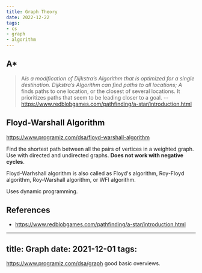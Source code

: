 ```yaml
---
title: Graph Theory
date: 2022-12-22
tags:
- cs
- graph
- algorithm
---
```


## A*

> A*is a modification of Dijkstra’s Algorithm that is optimized for a single destination. Dijkstra’s Algorithm can find paths to all locations; A* finds paths to one location, or the closest of several locations. It prioritizes paths that seem to be leading closer to a goal.
-- <https://www.redblobgames.com/pathfinding/a-star/introduction.html>

## Floyd-Warshall Algorithm

<https://www.programiz.com/dsa/floyd-warshall-algorithm>

Find the shortest path between all the pairs of vertices in a weighted graph. Use with directed and undirected graphs. **Does not work with negative cycles**.

Floyd-Warhshall algorithm is also called as Floyd's algorithm, Roy-Floyd algorithm, Roy-Warshall algorithm, or WFI algorithm.

Uses dynamic programming.

## References

- <https://www.redblobgames.com/pathfinding/a-star/introduction.html>
---
title: Graph
date: 2021-12-01
tags:
---

https://www.programiz.com/dsa/graph good basic overviews.

